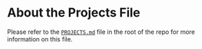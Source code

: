 # About the Projects File

Please refer to the [`PROJECTS.md`](../../PROJECTS.md) file in the root of the repo for more information on this file.